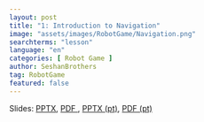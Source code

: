 ```yaml
---
layout: post
title: "1: Introduction to Navigation"
image: "assets/images/RobotGame/Navigation.png"
searchterms: "lesson"
language: "en"
categories: [ Robot Game ]
author: SeshanBrothers
tag: RobotGame
featured: false
---
```




Slides: 
<a href="/translations/en-us/RobotGame/Navigation.pptx">PPTX</a>, 
<a href="/translations/en-us/RobotGame/Navigation.pdf">PDF </a>,
<a href="/translations/pt-br/RobotGame/Navegacao.pptx">PPTX (pt)</a>, 
<a href="/translations/pt-br/RobotGame/Navegacao.pdf">PDF (pt) </a>
